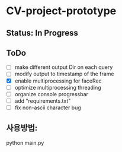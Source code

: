 # CV-project-prototype

## Status: In Progress
## ToDo
- [ ] make different output Dir on each query
- [ ] modify output to timestamp of the frame
- [x] enable multiprocessing for faceRec
- [ ] optimize multiprocessing threading
- [ ] organize console progressbar
- [ ] add "requirements.txt"
- [ ] fix non-ascii character bug

## 사용방법:

python main.py

